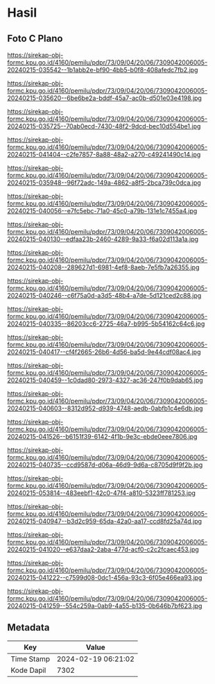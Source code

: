 # Hasil

## Foto C Plano

https://sirekap-obj-formc.kpu.go.id/4160/pemilu/pdpr/73/09/04/20/06/7309042006005-20240215-035542--1b1abb2e-bf90-4bb5-b0f8-408afedc7fb2.jpg

https://sirekap-obj-formc.kpu.go.id/4160/pemilu/pdpr/73/09/04/20/06/7309042006005-20240215-035620--6be6be2a-bddf-45a7-ac0b-d501e03e4198.jpg

https://sirekap-obj-formc.kpu.go.id/4160/pemilu/pdpr/73/09/04/20/06/7309042006005-20240215-035725--70ab0ecd-7430-48f2-9dcd-bec10d554be1.jpg

https://sirekap-obj-formc.kpu.go.id/4160/pemilu/pdpr/73/09/04/20/06/7309042006005-20240215-041404--c2fe7857-8a88-48a2-a270-c49241490c14.jpg

https://sirekap-obj-formc.kpu.go.id/4160/pemilu/pdpr/73/09/04/20/06/7309042006005-20240215-035948--96f72adc-149a-4862-a8f5-2bca739c0dca.jpg

https://sirekap-obj-formc.kpu.go.id/4160/pemilu/pdpr/73/09/04/20/06/7309042006005-20240215-040056--e7fc5ebc-71a0-45c0-a79b-131e1c7455a4.jpg

https://sirekap-obj-formc.kpu.go.id/4160/pemilu/pdpr/73/09/04/20/06/7309042006005-20240215-040130--edfaa23b-2460-4289-9a33-f6a02d113a1a.jpg

https://sirekap-obj-formc.kpu.go.id/4160/pemilu/pdpr/73/09/04/20/06/7309042006005-20240215-040208--289627d1-6981-4ef8-8aeb-7e5fb7a26355.jpg

https://sirekap-obj-formc.kpu.go.id/4160/pemilu/pdpr/73/09/04/20/06/7309042006005-20240215-040246--c6f75a0d-a3d5-48b4-a7de-5d121ced2c88.jpg

https://sirekap-obj-formc.kpu.go.id/4160/pemilu/pdpr/73/09/04/20/06/7309042006005-20240215-040335--86203cc6-2725-46a7-b995-5b54162c64c6.jpg

https://sirekap-obj-formc.kpu.go.id/4160/pemilu/pdpr/73/09/04/20/06/7309042006005-20240215-040417--cf4f2665-26b6-4d56-ba5d-9e44cdf08ac4.jpg

https://sirekap-obj-formc.kpu.go.id/4160/pemilu/pdpr/73/09/04/20/06/7309042006005-20240215-040459--1c0dad80-2973-4327-ac36-247f0b9dab65.jpg

https://sirekap-obj-formc.kpu.go.id/4160/pemilu/pdpr/73/09/04/20/06/7309042006005-20240215-040603--8312d952-d939-4748-aedb-0abfb1c4e6db.jpg

https://sirekap-obj-formc.kpu.go.id/4160/pemilu/pdpr/73/09/04/20/06/7309042006005-20240215-041526--b6151f39-6142-4f1b-9e3c-ebde0eee7806.jpg

https://sirekap-obj-formc.kpu.go.id/4160/pemilu/pdpr/73/09/04/20/06/7309042006005-20240215-040735--ccd9587d-d06a-46d9-9d6a-c8705d9f9f2b.jpg

https://sirekap-obj-formc.kpu.go.id/4160/pemilu/pdpr/73/09/04/20/06/7309042006005-20240215-053814--483eebf1-42c0-47f4-a810-5323ff781253.jpg

https://sirekap-obj-formc.kpu.go.id/4160/pemilu/pdpr/73/09/04/20/06/7309042006005-20240215-040947--b3d2c959-65da-42a0-aa17-ccd8fd25a74d.jpg

https://sirekap-obj-formc.kpu.go.id/4160/pemilu/pdpr/73/09/04/20/06/7309042006005-20240215-041020--e637daa2-2aba-477d-acf0-c2c2fcaec453.jpg

https://sirekap-obj-formc.kpu.go.id/4160/pemilu/pdpr/73/09/04/20/06/7309042006005-20240215-041222--c7599d08-0dc1-456a-93c3-6f05e466ea93.jpg

https://sirekap-obj-formc.kpu.go.id/4160/pemilu/pdpr/73/09/04/20/06/7309042006005-20240215-041259--554c259a-0ab9-4a55-b135-0b646b7bf623.jpg


## Metadata

| Key        | Value               |
| ---------- | ------------------- |
| Time Stamp | 2024-02-19 06:21:02 |
| Kode Dapil | 7302                |



